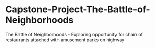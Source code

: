# Capstone-Project-The-Battle-of-Neighborhoods
The Battle of Neighborhoods - Exploring opportunity for chain of restaurants attached with amusement parks on highway
